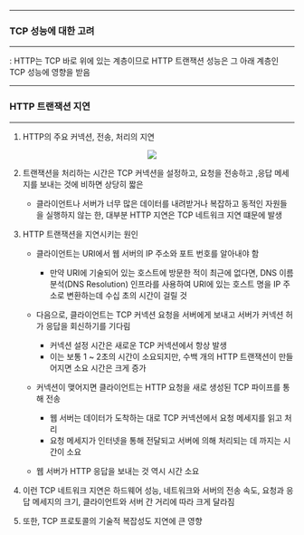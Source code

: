 -----
### TCP 성능에 대한 고려
-----
: HTTP는 TCP 바로 위에 있는 계층이므로 HTTP 트랜잭션 성능은 그 아래 계층인 TCP 성능에 영향을 받음

-----
### HTTP 트랜잭션 지연
-----
1. HTTP의 주요 커넥션, 전송, 처리의 지연
<div align="center">
<img src="https://github.com/user-attachments/assets/2fb1df30-2e21-48b1-8c7a-6bcf7f9079e7">
</div>

2. 트랜잭션을 처리하는 시간은 TCP 커넥션을 설정하고, 요청을 전송하고 ,응답 메세지를 보내는 것에 비하면 상당히 짧은
   - 클라이언트나 서버가 너무 많은 데이터를 내려받거나 복잡하고 동적인 자원들을 실행하지 않는 한, 대부분 HTTP 지연은 TCP 네트워크 지연 떄문에 발생

3. HTTP 트랜잭션을 지연시키는 원인
   - 클라이언트는 URI에서 웹 서버의 IP 주소와 포트 번호를 알아내야 함
     + 만약 URI에 기술되어 있는 호스트에 방문한 적이 최근에 없다면, DNS 이름 분석(DNS Resolution) 인프라를 사용하여 URI에 있는 호스트 명을 IP 주소로 변환하는데 수십 초의 시간이 걸릴 것

   - 다음으로, 클라이언트는 TCP 커넥션 요청을 서버에게 보내고 서버가 커넥션 허가 응답을 회신하기를 기다림
     + 커넥션 설정 시간은 새로운 TCP 커넥션에서 항상 발생
     + 이는 보통 1 ~ 2초의 시간이 소요되지만, 수백 개의 HTTP 트랜잭션이 만들어지면 소요 시간은 크게 증가

   - 커넥션이 맺어지면 클라이언트는 HTTP 요청을 새로 생성된 TCP 파이프를 통해 전송
     + 웹 서버는 데이터가 도착하는 대로 TCP 커넥션에서 요청 메세지를 읽고 처리
     + 요청 메세지가 인터넷을 통해 전달되고 서버에 의해 처리되는 데 까지는 시간이 소요

   - 웹 서버가 HTTP 응답을 보내는 것 역시 시간 소요

4. 이런 TCP 네트워크 지연은 하드웨어 성능, 네트워크와 서버의 전송 속도, 요청과 응답 메세지의 크기, 클라이언트와 서버 간 거리에 따라 크게 달라짐
5. 또한, TCP 프로토콜의 기술적 복잡성도 지연에 큰 영향
